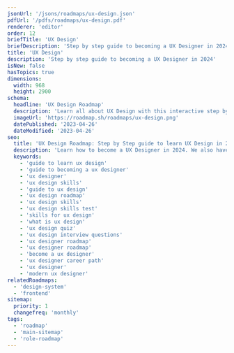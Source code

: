 ```yaml
---
jsonUrl: '/jsons/roadmaps/ux-design.json'
pdfUrl: '/pdfs/roadmaps/ux-design.pdf'
renderer: 'editor'
order: 12
briefTitle: 'UX Design'
briefDescription: 'Step by step guide to becoming a UX Designer in 2024'
title: 'UX Design'
description: 'Step by step guide to becoming a UX Designer in 2024'
isNew: false
hasTopics: true
dimensions:
  width: 968
  height: 2900
schema:
  headline: 'UX Design Roadmap'
  description: 'Learn all about UX Design with this interactive step by step guide in 2024. We also have resources and short descriptions attached to the roadmap items so you can get everything you want to learn in one place.'
  imageUrl: 'https://roadmap.sh/roadmaps/ux-design.png'
  datePublished: '2023-04-26'
  dateModified: '2023-04-26'
seo:
  title: 'UX Design Roadmap: Step by Step guide to learn UX Design in 2024'
  description: 'Learn how to become a UX Designer in 2024. We also have resources and short descriptions attached to the roadmap items so you can get everything you want to learn in one place.'
  keywords:
    - 'guide to learn ux design'
    - 'guide to becoming a ux designer'
    - 'ux designer'
    - 'ux design skills'
    - 'guide to ux design'
    - 'ux design roadmap'
    - 'ux design skills'
    - 'ux design skills test'
    - 'skills for ux design'
    - 'what is ux design'
    - 'ux design quiz'
    - 'ux design interview questions'
    - 'ux designer roadmap'
    - 'ux designer roadmap'
    - 'become a ux designer'
    - 'ux designer career path'
    - 'ux designer'
    - 'modern ux designer'
relatedRoadmaps:
  - 'design-system'
  - 'frontend'
sitemap:
  priority: 1
  changefreq: 'monthly'
tags:
  - 'roadmap'
  - 'main-sitemap'
  - 'role-roadmap'
---
```

